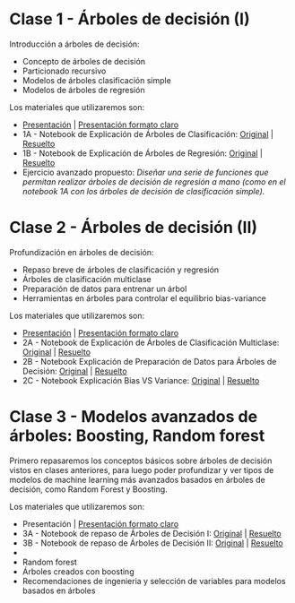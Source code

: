 # Clase 1 - Árboles de decisión (I)
Introducción a árboles de decisión: 
- Concepto de árboles de decisión
- Particionado recursivo
- Modelos de árboles clasificación simple
- Modelos de árboles de regresión

Los materiales que utilizaremos son:
- [Presentación](https://docs.google.com/presentation/d/1ROBnDpJV_EraO9_qJijndU-3Mf4gwjU331wXE0L_pW8/edit?usp=sharing) | [Presentación formato claro](https://docs.google.com/presentation/d/16tnAAaiT6mrelG8zRg26crXAChWmzjOG2NyA0oyh4X0/edit?usp=sharing)
- 1A - Notebook de Explicación de Árboles de Clasificación: [Original](https://colab.research.google.com/github/JotaBlanco/TheValley/blob/main/Arboles/Clase_01_Arboles/01_A_%C3%81rboles_Decisi%C3%B3n_Clasificaci%C3%B3n.ipynb) | [Resuelto](https://colab.research.google.com/github/JotaBlanco/TheValley/blob/main/Arboles/Clase_01_Arboles/01_A_%C3%81rboles_Decisi%C3%B3n_Clasificaci%C3%B3n_Resuelto.ipynb)
- 1B - Notebook de Explicación de Árboles de Regresión: [Original](https://colab.research.google.com/github/JotaBlanco/TheValley/blob/main/Arboles/Clase_01_Arboles/01_B_%C3%81rboles_Decisi%C3%B3n_Regresi%C3%B3n_sin_resolver.ipynb) | [Resuelto](https://colab.research.google.com/github/JotaBlanco/TheValley/blob/main/Arboles/Clase_01_Arboles/01_B_%C3%81rboles_Decisi%C3%B3n_Regresi%C3%B3n.ipynb)
- Ejercicio avanzado propuesto: *Diseñar una serie de funciones que permitan realizar árboles de decisión de regresión a mano (como en el notebook 1A con los árboles de decisión de clasificación simple).*


# Clase 2 - Árboles de decisión (II)
Profundización en árboles de decisión:
- Repaso breve de árboles de clasificación y regresión
- Árboles de clasificación multiclase
- Preparación de datos para entrenar un árbol
- Herramientas en árboles para controlar el equilibrio bias-variance

Los materiales que utilizaremos son:
- [Presentación](https://docs.google.com/presentation/d/1iq5k6zECRldUv5so26OsvkExqFJUwKd_CZu18hB-MB8/edit?usp=sharing) | [Presentación formato claro](https://docs.google.com/presentation/d/1kiEbdMHy7Ji02SlTxzq913bZ-rcQWn00Td0K_MNVXEk/edit?usp=sharing)
- 2A - Notebook de Explicación de Árboles de Clasificación Multiclase: [Original](https://colab.research.google.com/github/JotaBlanco/TheValley/blob/main/Arboles/Clase_02_Arboles/02_A_%C3%81rboles_Clasificaci%C3%B3n_M%C3%BAltiple_Sin_Resolver.ipynb) | [Resuelto](https://colab.research.google.com/github/JotaBlanco/TheValley/blob/main/Arboles/Clase_02_Arboles/02_A_%C3%81rboles_Clasificaci%C3%B3n_M%C3%BAltiple_Resuelto.ipynb)
- 2B - Notebook Explicación de Preparación de Datos para Árboles de Decisión: [Original](https://colab.research.google.com/github/JotaBlanco/TheValley/blob/main/Arboles/Clase_02_Arboles/02_B_Preparando_Datos_para_%C3%81rboles_de_Decisi%C3%B3n_Sin_Resolver.ipynb) | [Resuelto](https://colab.research.google.com/github/JotaBlanco/TheValley/blob/main/Arboles/Clase_02_Arboles/02_B_Preparando_Datos_para_%C3%81rboles_de_Decisi%C3%B3n.ipynb)
- 2C - Notebook Explicación Bias VS Variance: [Original](https://colab.research.google.com/github/JotaBlanco/TheValley/blob/main/Arboles/Clase_02_Arboles/02_C_%C3%81rboles_Decisi%C3%B3n_sin_Overfitting.ipynb) | [Resuelto](https://colab.research.google.com/github/JotaBlanco/TheValley/blob/main/Arboles/Clase_02_Arboles/02_C_%C3%81rboles_Decisi%C3%B3n_sin_Overfitting_Resuelto.ipynb)

# Clase 3 - Modelos avanzados de árboles: Boosting, Random forest
Primero repasaremos los conceptos básicos sobre árboles de decisión vistos en clases anteriores, para luego poder profundizar y ver tipos de modelos de machine learning más avanzados basados en árboles de decisión, como Random Forest y Boosting.

Los materiales que utilizaremos son:
- Presentación | [Presentación formato claro](https://docs.google.com/presentation/d/1jRg7Dk2y_2_fxnC_Jpj5aWcqgW9t1KAd7izdmWzv9Sk/edit#slide=id.gc8f3a31038_0_0)
- 3A - Notebook de repaso de Árboles de Decisión I: [Original](https://colab.research.google.com/github/JotaBlanco/TheValley/blob/main/Arboles/Clase_03_Arboles/03A_sin_resolver_%7C_Repaso_I_sobre_%C3%81rboles_Decisi%C3%B3n.ipynb) | [Resuelto](https://colab.research.google.com/github/JotaBlanco/TheValley/blob/main/Arboles/Clase_03_Arboles/03A_%7C_Repaso_I_sobre_%C3%81rboles_Decisi%C3%B3n.ipynb)
- 3B - Notebook de repaso de Árboles de Decisión II: [Original](https://colab.research.google.com/github/JotaBlanco/TheValley/blob/main/Arboles/Clase_03_Arboles/03B_sin_resolver_%7C_Repaso_II_sobre_%C3%81rboles_Decisi%C3%B3n.ipynb) | [Resuelto](https://colab.research.google.com/github/JotaBlanco/TheValley/blob/main/Arboles/Clase_03_Arboles/03B_%7C_Repaso_II_sobre_%C3%81rboles_Decisi%C3%B3n.ipynb)
- 
- Random forest
- Árboles creados con boosting
- Recomendaciones de ingenieria y selección de variables para modelos basados en árboles
